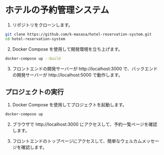 # ホテルの予約管理システム

1. リポジトリをクローンします。

```sh
git clone https://github.com/k-masasa/hotel-reservation-system.git
cd hotel-reservation-system
```

2. Docker Compose を使用して開発環境を立ち上げます。

```sh
docker-compose up --build
```

3. フロントエンドの開発サーバーが http://localhost:3000 で、バックエンドの開発サーバーが http://localhost:5000 で動作します。

## プロジェクトの実行

1. Docker Compose を使用してプロジェクトを起動します。

```sh
docker-compose up
```

2. ブラウザで http://localhost:3000 にアクセスして、予約一覧ページを確認します。

3. フロントエンドのトップページにアクセスして、簡単なウェルカムメッセージを確認します。
